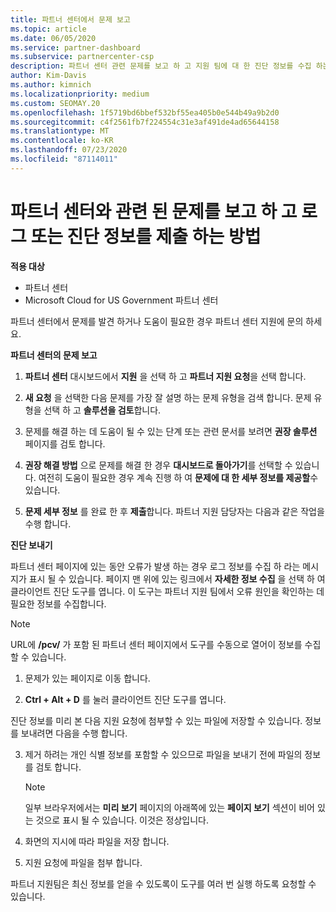 ```yaml
---
title: 파트너 센터에서 문제 보고
ms.topic: article
ms.date: 06/05/2020
ms.service: partner-dashboard
ms.subservice: partnercenter-csp
description: 파트너 센터 관련 문제를 보고 하 고 지원 팀에 대 한 진단 정보를 수집 하는 방법을 설명 합니다.
author: Kim-Davis
ms.author: kimnich
ms.localizationpriority: medium
ms.custom: SEOMAY.20
ms.openlocfilehash: 1f5719bd6bbef532bf55ea405b0e544b49a9b2d0
ms.sourcegitcommit: c4f2561fb7f224554c31e3af491de4ad65644158
ms.translationtype: MT
ms.contentlocale: ko-KR
ms.lasthandoff: 07/23/2020
ms.locfileid: "87114011"
---
```

# <a name="how-to-report-problems-with-partner-center-and-submit-any-log-or-diagnostics-information"></a>파트너 센터와 관련 된 문제를 보고 하 고 로그 또는 진단 정보를 제출 하는 방법

**적용 대상**

- 파트너 센터
- Microsoft Cloud for US Government 파트너 센터

파트너 센터에서 문제를 발견 하거나 도움이 필요한 경우 파트너 센터 지원에 문의 하세요.

**파트너 센터의 문제 보고**

1. **파트너 센터** 대시보드에서 **지원** 을 선택 하 고 **파트너 지원 요청**을 선택 합니다.

2. **새 요청** 을 선택한 다음 문제를 가장 잘 설명 하는 문제 유형을 검색 합니다. 문제 유형을 선택 하 고 **솔루션을 검토**합니다.

3. 문제를 해결 하는 데 도움이 될 수 있는 단계 또는 관련 문서를 보려면 **권장 솔루션** 페이지를 검토 합니다.

4. **권장 해결 방법** 으로 문제를 해결 한 경우 **대시보드로 돌아가기**를 선택할 수 있습니다. 여전히 도움이 필요한 경우 계속 진행 하 여 **문제에 대 한 세부 정보를 제공할**수 있습니다.

5. **문제 세부 정보** 를 완료 한 후 **제출**합니다. 파트너 지원 담당자는 다음과 같은 작업을 수행 합니다.

**진단 보내기**

파트너 센터 페이지에 있는 동안 오류가 발생 하는 경우 로그 정보를 수집 하 라는 메시지가 표시 될 수 있습니다. 페이지 맨 위에 있는 링크에서 **자세한 정보 수집** 을 선택 하 여 클라이언트 진단 도구를 엽니다. 이 도구는 파트너 지원 팀에서 오류 원인을 확인하는 데 필요한 정보를 수집합니다. 

>[!NOTE]
>URL에 **/pcv/** 가 포함 된 파트너 센터 페이지에서 도구를 수동으로 열어이 정보를 수집할 수 있습니다.

1. 문제가 있는 페이지로 이동 합니다.

2. **Ctrl + Alt + D** 를 눌러 클라이언트 진단 도구를 엽니다.

진단 정보를 미리 본 다음 지원 요청에 첨부할 수 있는 파일에 저장할 수 있습니다. 정보를 보내려면 다음을 수행 합니다.

3. 제거 하려는 개인 식별 정보를 포함할 수 있으므로 파일을 보내기 전에 파일의 정보를 검토 합니다. 

    >[!NOTE]
    >일부 브라우저에서는 **미리 보기** 페이지의 아래쪽에 있는 **페이지 보기** 섹션이 비어 있는 것으로 표시 될 수 있습니다. 이것은 정상입니다.

4. 화면의 지시에 따라 파일을 저장 합니다.

5. 지원 요청에 파일을 첨부 합니다.

파트너 지원팀은 최신 정보를 얻을 수 있도록이 도구를 여러 번 실행 하도록 요청할 수 있습니다.

